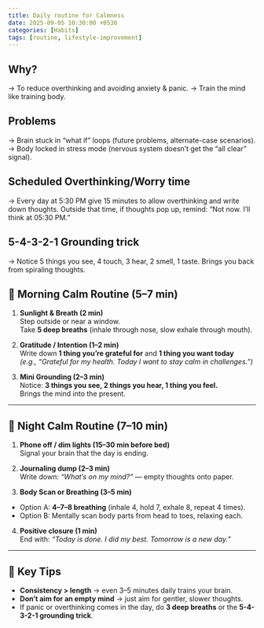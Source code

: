 ```yaml
---
title: Daily routine for Calmness
date: 2025-09-05 10:30:00 +0530
categories: [Habits]
tags: [routine, lifestyle-improvement]
---
```


## Why?
-> To reduce overthinking and avoiding anxiety & panic.
-> Train the mind like training body.

## Problems
-> Brain stuck in “what if” loops (future problems, alternate-case scenarios).
-> Body locked in stress mode (nervous system doesn’t get the “all clear” signal).

## Scheduled Overthinking/Worry time
-> Every day at 5:30 PM give 15 minutes to allow overthinking and write down thoughts. Outside that time, if thoughts pop up, remind: “Not now. I’ll think at 05:30 PM.”

## 5-4-3-2-1 Grounding trick
-> Notice 5 things you see, 4 touch, 3 hear, 2 smell, 1 taste. Brings you back from spiraling thoughts.

## 🌅 Morning Calm Routine (5–7 min)

1. **Sunlight & Breath (2 min)**  
   Step outside or near a window.  
   Take **5 deep breaths** (inhale through nose, slow exhale through mouth).

2. **Gratitude / Intention (1–2 min)**  
   Write down **1 thing you’re grateful for** and **1 thing you want today**  
   *(e.g., “Grateful for my health. Today I want to stay calm in challenges.”)*

3. **Mini Grounding (2–3 min)**  
   Notice: **3 things you see, 2 things you hear, 1 thing you feel.**  
   Brings the mind into the present.

---

## 🌙 Night Calm Routine (7–10 min)

1. **Phone off / dim lights (15–30 min before bed)**  
   Signal your brain that the day is ending.

2. **Journaling dump (2–3 min)**  
   Write down: *“What’s on my mind?”* — empty thoughts onto paper.

3. **Body Scan or Breathing (3–5 min)**
  - Option A: **4–7–8 breathing** (inhale 4, hold 7, exhale 8, repeat 4 times).
  - Option B: Mentally scan body parts from head to toes, relaxing each.

4. **Positive closure (1 min)**  
   End with: *“Today is done. I did my best. Tomorrow is a new day.”*

---

## 🔑 Key Tips
- **Consistency > length** → even 3–5 minutes daily trains your brain.
- **Don’t aim for an empty mind** → just aim for gentler, slower thoughts.
- If panic or overthinking comes in the day, do **3 deep breaths** or the **5-4-3-2-1 grounding trick**.
